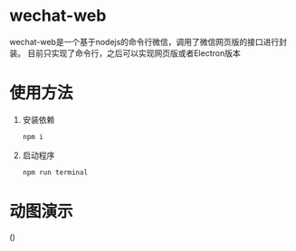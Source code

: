 # wechat-web
 wechat-web是一个基于nodejs的命令行微信，调用了微信网页版的接口进行封装。
 目前只实现了命令行，之后可以实现网页版或者Electron版本
# 使用方法
1. 安装依赖

    ```js
    npm i
    ```
2. 启动程序

    ```js
    npm run terminal
    ```
# 动图演示
()

